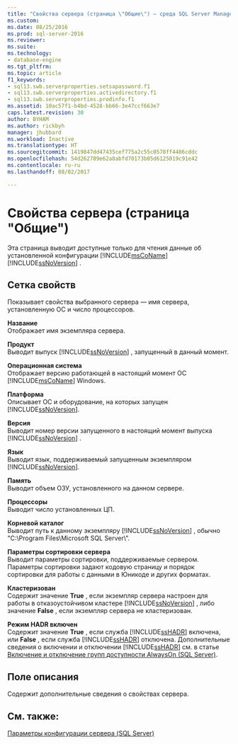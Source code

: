 ```yaml
---
title: "Свойства сервера (страница \"Общие\") — среда SQL Server Management Studio | Документы Майкрософт"
ms.custom: 
ms.date: 08/25/2016
ms.prod: sql-server-2016
ms.reviewer: 
ms.suite: 
ms.technology:
- database-engine
ms.tgt_pltfrm: 
ms.topic: article
f1_keywords:
- sql13.swb.serverproperties.setsapassword.f1
- sql13.swb.serverproperties.activedirectory.f1
- sql13.swb.serverproperties.prodinfo.f1
ms.assetid: 10ac57f1-b4bd-4528-bb66-3e47ccf663e7
caps.latest.revision: 30
author: BYHAM
ms.author: rickbyh
manager: jhubbard
ms.workload: Inactive
ms.translationtype: HT
ms.sourcegitcommit: 1419847dd47435cef775a2c55c0578ff4406cddc
ms.openlocfilehash: 54d262789e62a8abfd70173b05d6125019c91e42
ms.contentlocale: ru-ru
ms.lasthandoff: 08/02/2017

---
```

# <a name="server-properties---general-page"></a>Свойства сервера (страница "Общие")
  Эта страница выводит доступные только для чтения данные об установленной конфигурации [!INCLUDE[msCoName](../../includes/msconame-md.md)] [!INCLUDE[ssNoVersion](../../includes/ssnoversion-md.md)] .  
  
## <a name="property-grid"></a>Сетка свойств  
 Показывает свойства выбранного сервера — имя сервера, установленную ОС и число процессоров.  
  
 **Название**  
 Отображает имя экземпляра сервера.  
  
 **Продукт**  
 Выводит выпуск [!INCLUDE[ssNoVersion](../../includes/ssnoversion-md.md)] , запущенный в данный момент.  
  
 **Операционная система**  
 Отображает версию работающей в настоящий момент ОС [!INCLUDE[msCoName](../../includes/msconame-md.md)] Windows.  
  
 **Платформа**  
 Описывает ОС и оборудование, на которых запущен [!INCLUDE[ssNoVersion](../../includes/ssnoversion-md.md)].  
  
 **Версия**  
 Выводит номер версии запущенного в настоящий момент выпуска [!INCLUDE[ssNoVersion](../../includes/ssnoversion-md.md)] .  
  
 **Язык**  
 Выводит язык, поддерживаемый запущенным экземпляром [!INCLUDE[ssNoVersion](../../includes/ssnoversion-md.md)].  
  
 **Память**  
 Выводит объем ОЗУ, установленного на данном сервере.  
  
 **Процессоры**  
 Выводит число установленных ЦП.  
  
 **Корневой каталог**  
 Выводит путь к данному экземпляру [!INCLUDE[ssNoVersion](../../includes/ssnoversion-md.md)] , обычно "C:\Program Files\Microsoft SQL Server\\".  
  
 **Параметры сортировки сервера**  
 Выводит параметры сортировки, поддерживаемые сервером. Параметры сортировки задают кодовую страницу и порядок сортировки для работы с данными в Юникоде и других форматах.  
  
 **Кластеризован**  
 Содержит значение **True** , если экземпляр сервера настроен для работы в отказоустойчивом кластере [!INCLUDE[ssNoVersion](../../includes/ssnoversion-md.md)] , либо значение **False** , если экземпляр сервера не кластеризован.  
  
 **Режим HADR включен**  
 Содержит значение **True** , если служба [!INCLUDE[ssHADR](../../includes/sshadr-md.md)] включена, или **False** , если служба [!INCLUDE[ssHADR](../../includes/sshadr-md.md)] отключена. Дополнительные сведения о включении и отключении [!INCLUDE[ssHADR](../../includes/sshadr-md.md)] см. в статье [Включение и отключение групп доступности AlwaysOn &#40;SQL Server&#41;](../../database-engine/availability-groups/windows/enable-and-disable-always-on-availability-groups-sql-server.md).  
  
## <a name="description-field"></a>Поле описания  
 Содержит дополнительные сведения о свойствах сервера.  
  
## <a name="see-also"></a>См. также:  
 [Параметры конфигурации сервера (SQL Server)](../../database-engine/configure-windows/server-configuration-options-sql-server.md)  
  
  

